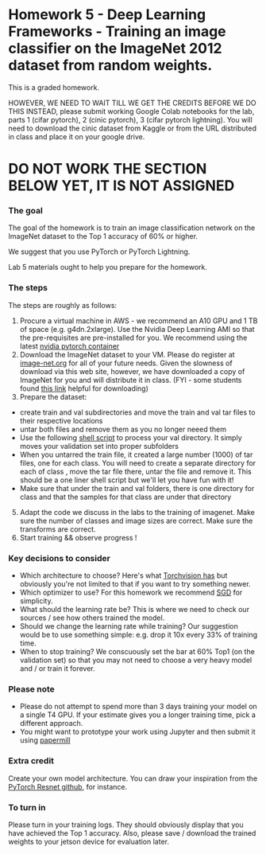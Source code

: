 # Homework 5 - Deep Learning Frameworks - Training an image classifier on the ImageNet 2012 dataset from random weights.

This is a graded homework.

HOWEVER, WE NEED TO WAIT TILL WE GET THE CREDITS BEFORE WE DO THIS
INSTEAD, please submit working Google Colab notebooks for the lab, parts 1 (cifar pytorch), 2 (cinic pytorch), 3 (cifar pytorch lightning).
You will need to download the cinic dataset from Kaggle or from the URL distributed in class and place it on your google drive.

# DO NOT WORK THE SECTION BELOW YET, IT IS NOT ASSIGNED
### The goal
The goal of the homework is to train an image classification network on the ImageNet dataset to the Top 1 accuracy of 60% or higher.

We suggest that you use PyTorch or PyTorch Lightning.  

Lab 5 materials ought to help you prepare for the homework.

### The steps
The steps are roughly as follows:

1. Procure a virtual machine in AWS - we recommend an A10 GPU and 1 TB of space (e.g. g4dn.2xlarge). Use the Nvidia Deep Learning AMI so that the pre-requisites are pre-installed for you. We recommend using the latest [nvidia pytorch container](https://ngc.nvidia.com/catalog/containers/nvidia:pytorch)
2. Download the ImageNet dataset to your VM. Please do register at [image-net.org](https://image-net.org/challenges/LSVRC/2012/index.php) for all of your future needs. Given the slowness of download via this web site, however, we have downloaded a copy of ImageNet for you and will distribute it in class. (FYI - some students found [this link](https://github.com/facebookarchive/fb.resnet.torch/blob/master/INSTALL.md#download-the-imagenet-dataset) helpful for downloading)
3. Prepare the dataset:
  * create train and val subdirectories and move the train and val tar files to their respective locations
  * untar both files and remove them as you no longer neeed them
  * Use the following [shell script](https://raw.githubusercontent.com/soumith/imagenetloader.torch/master/valprep.sh) to process your val directory. It simply moves your validation set into proper subfolders
  * When you untarred the train file, it created a large number (1000) of tar files, one for each class.  You will need to create a separate directory for each of class , move the tar file there, untar the file and remove it. This should be a one liner shell script but we'll let you have fun with it!
  * Make sure that under the train and val folders, there is one directory for class and that the samples for that class are under that directory
5. Adapt the code we discuss in the labs to the training of imagenet. Make sure the number of classes and image sizes are correct. Make sure the transforms are correct.
6. Start training && observe progress !


### Key decisions to consider
* Which architecture to choose? Here's what [Torchvision has](https://pytorch.org/vision/stable/models.html) but obviously you're not limited to that if you want to try something newer.
* Which optimizer to use? For this homework we recommend [SGD](https://pytorch.org/vision/stable/models.html) for simplicity.
* What should the learning rate be? This is where we need to check our sources / see how others trained the model.
* Should we change the learning rate while training? Our suggestion would be to use something simple: e.g. drop it 10x every 33% of training time.
* When to stop training? We conscuously set the bar at 60% Top1 (on the validation set) so that you may not need to choose a very heavy model and / or train it forever.

### Please note
* Please do not attempt to spend more than 3 days training your model on a single T4 GPU. If your estimate gives you a longer training time, pick a different approach.
* You might want to prototype your work using Jupyter and then submit it using [papermill](https://papermill.readthedocs.io/en/latest/usage-cli.html)

### Extra credit
Create your own model architecture. You can draw your inspiration from the [PyTorch Resnet github](https://github.com/pytorch/vision/blob/master/torchvision/models/resnet.py), for instance.


### To turn in
Please turn in your training logs. They should obviously display that you have achieved the Top 1 accuracy.  Also, please save / download the trained weights to your jetson device for evaluation later.
